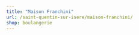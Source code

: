 ```yaml
---
title: "Maison Franchini"
url: /saint-quentin-sur-isere/maison-franchini/
shop: boulangerie
---
```

